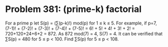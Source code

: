 # Problem 381: (prime-k) factorial
For a prime p let S(p) = (∑(p-k)!) mod(p) for 1 ≤ k ≤ 5. For example, if
p=7, (7-1)! + (7-2)! + (7-3)! + (7-4)! + (7-5)! = 6! + 5! + 4! + 3! + 2!
= 720+120+24+6+2 = 872. As 872 mod(7) = 4, S(7) = 4. It can be verified
that ∑S(p) = 480 for 5 ≤ p &lt; 100. Find ∑S(p) for 5 ≤ p &lt; 108.
